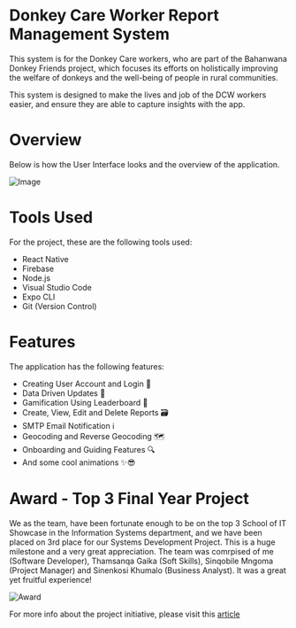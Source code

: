 # Donkey Care Worker Report Management System

This system is for the Donkey Care workers, who are part of the Bahanwana Donkey Friends project, which focuses its efforts on holistically improving the welfare of donkeys and the well-being of people in rural communities.

This system is designed to make the lives and job of the DCW workers easier, and ensure they are able to capture insights with the app.

# Overview

Below is how the User
Interface looks and the overview of the application.

![Image](https://github.com/Sne225/DonkeySystem/assets/64343614/cc5e77f6-d979-4e39-bc29-43725bed05da)

# Tools Used
For the project, these are the following tools used:
- React Native
- Firebase
- Node.js
- Visual Studio Code
- Expo CLI
- Git (Version Control)

# Features
The application has the following features:
- Creating User Account and Login 🔐
- Data Driven Updates 🔁
- Gamification Using Leaderboard 🤼
- Create, View, Edit and Delete Reports 🗃
- SMTP Email Notification ℹ
- Geocoding and Reverse Geocoding 🗺
- Onboarding and Guiding Features 🔍
- And some cool animations ✨😎

# Award - Top 3 Final Year Project
We as the team, have been fortunate enough to be on the top 3 School of IT Showcase in the Information Systems department, and we have been placed on 3rd place for our Systems Development Project. This is a huge milestone and a very great appreciation. The team was comrpised of me (Software Developer), Thamsanqa Gaika (Soft Skills), Sinqobile Mngoma (Project Manager) and Sinenkosi Khumalo (Business Analyst). It was a great yet fruitful experience!

![Award](https://github.com/Sne225/DonkeySystem/assets/64343614/1366f6de-40f9-4f06-8bbb-bc9baed07ede)
 

For more info about the project initiative, please visit this [article](https://www.up.ac.za/usr/news/post_3048907-up-led-community-project-puts-the-welfare-of-donkeys-and-people-in-the-driving-seat)
